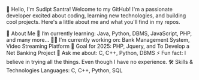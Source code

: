 👋 Hello, I'm Sudipt Santra! 
Welcome to my GitHub! I'm a passionate developer excited about coding, learning new technologies, and building cool projects. Here's a little about me and what you'll find in my repos.

🚀 About Me 
🌱 I’m currently learning: Java, Python, DBMS, JavaScript, PHP, and many more...
👨‍💻 I’m currently working on: Bank Management System, Video Streaming Platform
🎯 Goal for 2025:  PHP, Jquery, and To Develop a Net Banking Project
💬 Ask me about: C, C++, Python, DBMS
⚡ Fun fact: I believe in trying all the things. Even though I have no experience.
🛠 Skills & Technologies Languages: C, C++, Python, SQL
